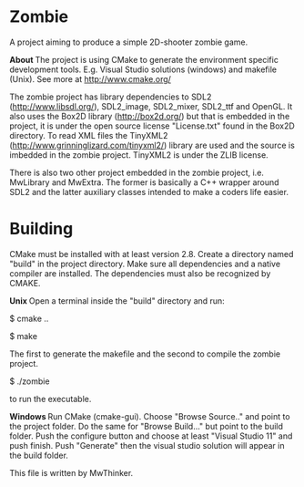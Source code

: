 Zombie
======
A project aiming to produce a simple 2D-shooter zombie game.

<b> About </b>
The project is using CMake to generate the environment specific development 
tools. E.g. Visual Studio solutions (windows) and makefile (Unix). See more 
at http://www.cmake.org/

The zombie project has library dependencies to SDL2 (http://www.libsdl.org/), 
SDL2_image, SDL2_mixer, SDL2_ttf and OpenGL. It also uses the Box2D library 
(http://box2d.org/) but that is embedded in the project, it is under the 
open source license "License.txt" found in the Box2D directory. To read 
XML files the TinyXML2 (http://www.grinninglizard.com/tinyxml2/) library are 
used and the source is imbedded in the zombie project. TinyXML2 is under 
the ZLIB license.

There is also two other project embedded in the zombie project, i.e. MwLibrary 
and MwExtra. The former is basically a C++ wrapper around SDL2 and the latter 
auxiliary classes intended to make a coders life easier.

Building
======
CMake must be installed with at least version 2.8. Create a directory named 
"build" in the project directory. Make sure all dependencies and a native 
compiler are installed. The dependencies must also be recognized by CMAKE.

<b> Unix </b>
Open a terminal inside the "build" directory and run:

<p>$ cmake ..</p>
<p>$ make</p>

The first to generate the makefile and the second to compile the zombie project.

<p>$ ./zombie</p>

to run the executable.

<b> Windows </b>
Run CMake (cmake-gui). Choose "Browse Source.." and point to the project folder.
Do the same for "Browse Build..." but point to the build folder.
Push the configure button and choose at least "Visual Studio 11" and push finish.
Push "Generate" then the visual studio solution will appear in the build folder.

This file is written by MwThinker.
